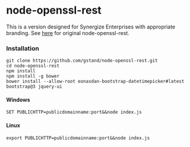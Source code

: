 # node-openssl-rest
This is a version designed for Synergize Enterprises with appropriate branding. See [here](https://github.com/lspiehler/node-openssl-rest) for original node-openssl-rest.
### Installation
```
git clone https://github.com/gstand/node-openssl-rest.git
cd node-openssl-rest
npm install
npm install -g bower
bower install --allow-root eonasdan-bootstrap-datetimepicker#latest bootstrap@3 jquery-ui
```

#### Windows
```
SET PUBLICHTTP=publicdomainname:port&&node index.js
```

#### Linux
```
export PUBLICHTTP=publicdomainname:port&&node index.js
```
